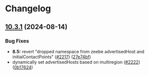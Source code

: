 # Changelog

## [10.3.1](https://github.com/camunda/camunda-platform-helm/compare/camunda-platform-latest-v10.3.0...camunda-platform-latest-10.3.1) (2024-08-14)


### Bug Fixes

* **8.5:** revert "dropped namespace from zeebe advertisedHost and initialContactPoints" ([#2217](https://github.com/camunda/camunda-platform-helm/issues/2217)) ([27e74bf](https://github.com/camunda/camunda-platform-helm/commit/27e74bfd0840d4529f594b66928422763850f283))
* dynamically set advertisedHosts based on multiregion ([#2222](https://github.com/camunda/camunda-platform-helm/issues/2222)) ([0b17624](https://github.com/camunda/camunda-platform-helm/commit/0b1762449c448e3d97ac88119a2c5737a32a3ded))
